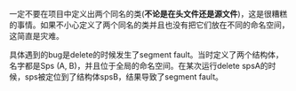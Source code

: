 一定不要在项目中定义出两个同名的类(**不论是在头文件还是源文件**)，这是很糟糕的事情。如果不小心定义了两个同名的类并且也没有把它们放在不同的命名空间，这简直是灾难。

具体遇到的bug是delete的时候发生了segment fault。当时定义了两个结构体，名字都是Sps (A, B)，并且位于全局的命名空间。在某次运行delete spsA的时候，sps被定位到了结构体spsB，结果导致了segment fault。